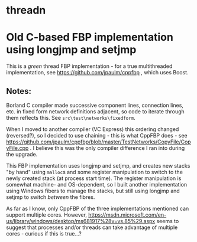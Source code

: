 # threadn
Old C-based FBP implementation using longjmp and setjmp
===

This is a *green* thread FBP implementation - for a true multithreaded implementation, see https://github.com/jpaulm/cppfbp , which uses Boost.  

Notes:
---
Borland C compiler made successive component lines, connection lines, etc. in fixed form network definitions adjacent, so code to iterate through them reflects this. See `src\test\networks\fixedform`.

When I moved to another compiler (VC Express) this ordering changed (reversed?), so I decided to use chaining - this is what CppFBP does - see https://github.com/jpaulm/cppfbp/blob/master/TestNetworks/CopyFile/CopyFile.cpp .  I believe this was the only compiler difference I ran into during the upgrade.

This FBP implementation uses longjmp and setjmp, and creates new stacks "by hand" using `malloc`s and some register manipulation to switch to the newly created stack (at process start time).  The register manipulation is somewhat machine- and OS-dependent, so I built another implementation using Windows fibers to manage the stacks, but still using longjmp and setjmp to switch *between* the fibres. 

As far as I know, only CppFBP of the three implementations mentioned can support multiple cores.  However, https://msdn.microsoft.com/en-us/library/windows/desktop/ms681917%28v=vs.85%29.aspx seems to suggest that processes and/or threads can take advantage of multiple cores - curious if this is true...?
